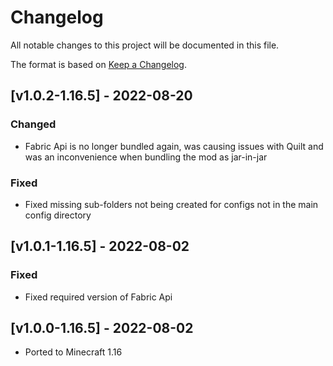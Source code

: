 # Changelog
All notable changes to this project will be documented in this file.

The format is based on [Keep a Changelog].

## [v1.0.2-1.16.5] - 2022-08-20
### Changed
- Fabric Api is no longer bundled again, was causing issues with Quilt and was an inconvenience when bundling the mod as jar-in-jar
### Fixed
- Fixed missing sub-folders not being created for configs not in the main config directory

## [v1.0.1-1.16.5] - 2022-08-02
### Fixed
- Fixed required version of Fabric Api

## [v1.0.0-1.16.5] - 2022-08-02
- Ported to Minecraft 1.16

[Keep a Changelog]: https://keepachangelog.com/en/1.0.0/